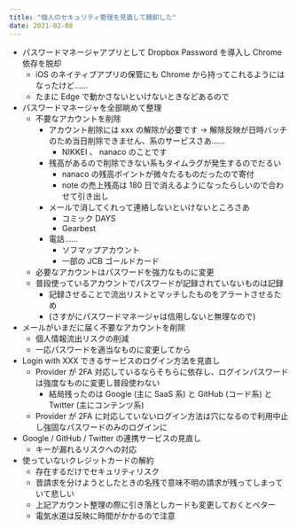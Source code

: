 ```yaml
---
title: "個人のセキュリティ管理を見直して棚卸した"
date: 2021-02-08
---
```


- パスワードマネージャアプリとして Dropbox Password を導入し Chrome 依存を脱却
  - iOS のネイティブアプリの保管にも Chrome から持ってこれるようにはなったけど……
  - たまに Edge で動かさないといけないときなどあるので
- パスワードマネージャを全部眺めて整理
  - 不要なアカウントを削除
    - アカウント削除には xxx の解除が必要です → 解除反映が日時バッチのため当日削除できません、系のサービスさあ……
      - NIKKEI 、 nanaco のことです
    - 残高があるので削除できない系もタイムラグが発生するのでだるい
      - nanaco の残高ポイントが微々たるものだったので寄付
      - note の売上残高は 180 日で消えるようになったらしいので合わせて引き出し
    - メールで消してくれって連絡しないといけないところさあ
      - コミック DAYS
      - Gearbest
    - 電話……
      - ソフマップアカウント
      - 一部の JCB ゴールドカード
  - 必要なアカウントはパスワードを強力なものに変更
  - 普段使っているアカウントでパスワードが記録されていないものは記録
    - 記録させることで流出リストとマッチしたものをアラートさせるため
    - (さすがにパスワードマネージャは信用しないと無理なので)
- メールがいまだに届く不要なアカウントを削除
  - 個人情報流出リスクの削減
  - 一応パスワードを適当なものに変更してから
- Login with XXX できるサービスのログイン方法を見直し
  - Provider が 2FA 対応しているならそちらに依存し、ログインパスワードは強度なものに変更し普段使わない
    - 結局残ったのは Google (主に SaaS 系) と GitHub (コード系) と Twitter (主にコンテンツ系)
  - Provider が 2FA に対応していないログイン方法は穴になるので利用中止し強固なパスワードのみのログインに
- Google / GitHub / Twitter の連携サービスの見直し
  - キーが漏れるリスクへの対応
- 使っていないクレジットカードの解約
  - 存在するだけでセキュリティリスク
  - 昔請求を分けようとしたときの名残で意味不明の請求が残ってしまっていて悲しい
  - 上記アカウント整理の際に引き落としカードも変更しておくとベター
  - 電気水道は反映に時間がかかるので注意
